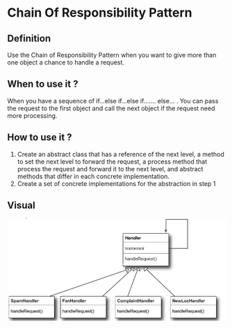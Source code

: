 # Chain Of Responsibility Pattern

## Definition
Use the Chain of Responsibility Pattern when you want to give more than
one object a chance to handle a request.

## When to use it ?
When you have a sequence of if...else if...else if....... else... . You
can pass the request to the first object and call the next object if
the request need more processing.

## How to use it ?
1. Create an abstract class that has a reference of the next level, a method to
set the next level to forward the request, a process method
that process the request and forward it to the next level, and abstract
methods that differ in each concrete implementation.
2. Create a set of concrete implementations for the abstraction in step 1


## Visual
![chainOfResponsibility](chainOfResponsibility.JPG)

